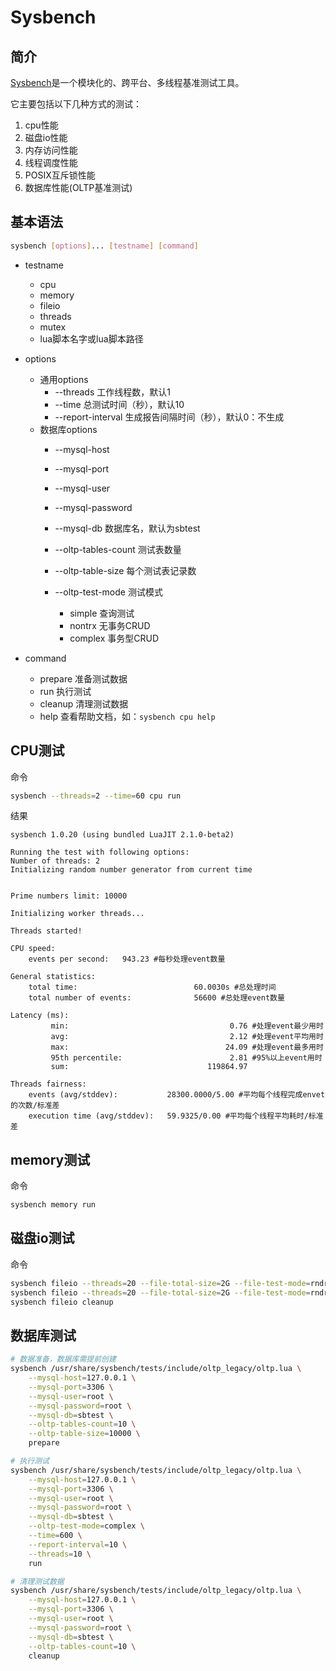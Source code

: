 Sysbench
========================

简介
-----

[Sysbench](https://github.com/akopytov/sysbench)是一个模块化的、跨平台、多线程基准测试工具。

它主要包括以下几种方式的测试：
1. cpu性能
2. 磁盘io性能
3. 内存访问性能
4. 线程调度性能
5. POSIX互斥锁性能
6. 数据库性能(OLTP基准测试)

基本语法
---------
```bash
sysbench [options]... [testname] [command]
```

* testname
    * cpu
    * memory
    * fileio
    * threads
    * mutex
    * lua脚本名字或lua脚本路径

* options
    * 通用options
        * --threads 工作线程数，默认1
        * --time 总测试时间（秒），默认10
        * --report-interval 生成报告间隔时间（秒），默认0：不生成
    * 数据库options
        * --mysql-host
        * --mysql-port
        * --mysql-user
        * --mysql-password
        * --mysql-db 数据库名，默认为sbtest

        * --oltp-tables-count 测试表数量
        * --oltp-table-size 每个测试表记录数
        * --oltp-test-mode 测试模式
            * simple 查询测试
            * nontrx 无事务CRUD
            * complex 事务型CRUD

* command
    * prepare 准备测试数据
    * run 执行测试
    * cleanup 清理测试数据
    * help 查看帮助文档，如：`sysbench cpu help`

CPU测试
---------
命令
```bash
sysbench --threads=2 --time=60 cpu run
```
结果
```
sysbench 1.0.20 (using bundled LuaJIT 2.1.0-beta2)

Running the test with following options:
Number of threads: 2
Initializing random number generator from current time


Prime numbers limit: 10000

Initializing worker threads...

Threads started!

CPU speed:
    events per second:   943.23 #每秒处理event数量

General statistics:
    total time:                          60.0030s #总处理时间
    total number of events:              56600 #总处理event数量

Latency (ms):
         min:                                    0.76 #处理event最少用时
         avg:                                    2.12 #处理event平均用时
         max:                                   24.09 #处理event最多用时
         95th percentile:                        2.81 #95%以上event用时
         sum:                               119864.97

Threads fairness:
    events (avg/stddev):           28300.0000/5.00 #平均每个线程完成envet的次数/标准差
    execution time (avg/stddev):   59.9325/0.00 #平均每个线程平均耗时/标准差
```

memory测试
---------
命令
```bash
sysbench memory run
```

磁盘io测试
---------
命令
```bash
sysbench fileio --threads=20 --file-total-size=2G --file-test-mode=rndrw prepare
sysbench fileio --threads=20 --file-total-size=2G --file-test-mode=rndrw run
sysbench fileio cleanup
```

数据库测试
------------
```bash
# 数据准备，数据库需提前创建
sysbench /usr/share/sysbench/tests/include/oltp_legacy/oltp.lua \
    --mysql-host=127.0.0.1 \
    --mysql-port=3306 \
    --mysql-user=root \
    --mysql-password=root \
    --mysql-db=sbtest \
    --oltp-tables-count=10 \
    --oltp-table-size=10000 \
    prepare

# 执行测试
sysbench /usr/share/sysbench/tests/include/oltp_legacy/oltp.lua \
    --mysql-host=127.0.0.1 \
    --mysql-port=3306 \
    --mysql-user=root \
    --mysql-password=root \
    --mysql-db=sbtest \
    --oltp-test-mode=complex \
    --time=600 \
    --report-interval=10 \
    --threads=10 \
    run

# 清理测试数据
sysbench /usr/share/sysbench/tests/include/oltp_legacy/oltp.lua \
    --mysql-host=127.0.0.1 \
    --mysql-port=3306 \
    --mysql-user=root \
    --mysql-password=root \
    --mysql-db=sbtest \
    --oltp-tables-count=10 \
    cleanup
```
